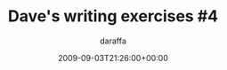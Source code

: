 ---
title: 'Dave''s writing exercises #4'
posts: 7
hash: 't1070'
author: 'daraffa'
date: 2009-09-03T21:26:00+00:00
sources:
  - http://forums.tokipona.org/viewtopic.php%3Ft=1070.html
---